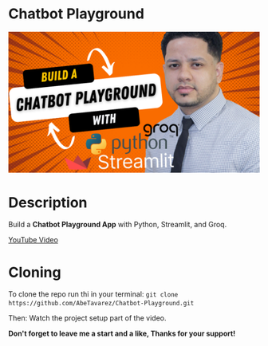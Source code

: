 # Chatbot Playground

![Chatbot Playground](./AI%20Stocks%20Application%20(12).png)

# Description

Build a <b>Chatbot Playground App</b> with Python, Streamlit, and Groq.

<a href="https://youtu.be/ooeP4itiTIg">YouTube Video</a>

# Cloning

To clone the repo run thi in your terminal: `git clone https://github.com/AbeTavarez/Chatbot-Playground.git`

Then:
Watch the project setup part of the video.

<b>Don't forget to leave me a start and a like, Thanks for your support!</b> 